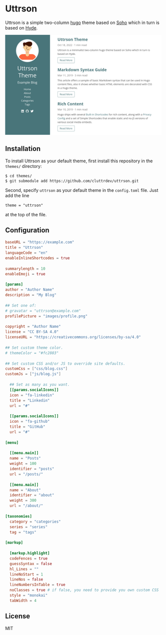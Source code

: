 # Uttrson

Uttrson is a simple two-column [hugo](https://gohugo.io) theme based on [Soho](https://github.com/alexandrevicenzi/soho)
which in turn is based on [Hyde](https://github.com/spf13/hyde).

![Screenshot](https://raw.githubusercontent.com/cluttrdev/uttrson/main/images/screenshot.png)

## Installation

To install Uttrson as your default theme, first install this repository in the `themes/` directory:

    $ cd themes/
    $ git submodule add https://github.com/cluttrdev/uttrson.git

Second, specify `uttrson` as your default theme in the `config.toml` file. Just add the line

    theme = "uttrson"

at the top of the file.

## Configuration

```toml
baseURL = "https://example.com"
title = "Uttrson"
languageCode = "en"
enableInlineShortcodes = true

summarylength = 10
enableEmoji = true

[params]
author = "Author Name"
description = "My Blog"

## Set one of:
# gravatar = "uttrson@example.com"
profilePicture = "images/profile.png"

copyright = "Author Name"
license = "CC BY-SA 4.0"
licenseURL = "https://creativecommons.org/licenses/by-sa/4.0"

## Set custom theme color.
# themeColor = "#fc2803"

## Set custom CSS and/or JS to override site defaults.
customCss = ["css/blog.css"]
customJs = ["js/blog.js"]

  ## Set as many as you want.
  [[params.socialIcons]]
  icon = "fa-linkedin"
  title = "Linkedin"
  url = "#"

  [[params.socialIcons]]
  icon = "fa-github"
  title = "GitHub"
  url = "#"

[menu]

  [[menu.main]]
  name = "Posts"
  weight = 100
  identifier = "posts"
  url = "/posts/"

  [[menu.main]]
  name = "About"
  identifier = "about"
  weight = 300
  url = "/about/"

[taxonomies]
  category = "categories"
  series = "series"
  tag = "tags"

[markup]

  [markup.highlight]
  codeFences = true
  guessSyntax = false
  hl_Lines = ""
  lineNoStart = 1
  lineNos = false
  lineNumbersInTable = true
  noClasses = true # if false, you need to provide you own custom CSS
  style = "monokai"
  tabWidth = 4
```

## License

MIT
